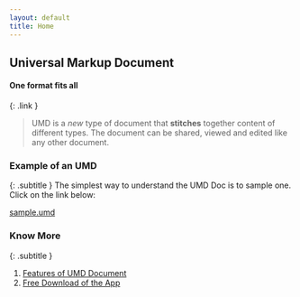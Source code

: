 ```yaml
---
layout: default
title: Home
---
```

## Universal Markup Document
#### One format fits all
{: .link }
<br/>
> UMD is a *new* type of document that **stitches** together content of different types. The document can be shared, viewed and edited like any other document.

### Example of an UMD
{: .subtitle }
The simplest way to understand the UMD Doc is to sample one. Click on the link below:

[sample.umd](https://umd-project.org/app?https://storage.googleapis.com/dap-demo-cors/sample-edu.umd)


### Know More
{: .subtitle }
1. [Features of UMD Document](./features.md)
2. [Free Download of the App](./downloads.md)